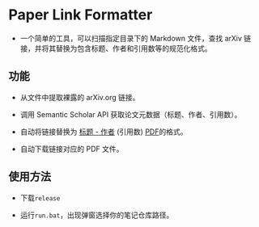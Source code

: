 # Paper Link Formatter
- 一个简单的工具，可以扫描指定目录下的 Markdown 文件，查找 arXiv 链接，并将其替换为包含标题、作者和引用数等的规范化格式。

## 功能
- 从文件中提取裸露的 arXiv.org 链接。

- 调用 Semantic Scholar API 获取论文元数据（标题、作者、引用数）。

- 自动将链接替换为 [标题 - 作者](链接) (引用数) [PDF](本地路径)的格式。

- 自动下载链接对应的 PDF 文件。

## 使用方法
- 下载`release`

- 运行`run.bat`，出现弹窗选择你的笔记仓库路径。

